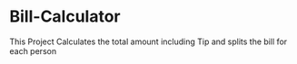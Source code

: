 # Bill-Calculator
This Project Calculates the total amount including Tip and splits the bill for each person
